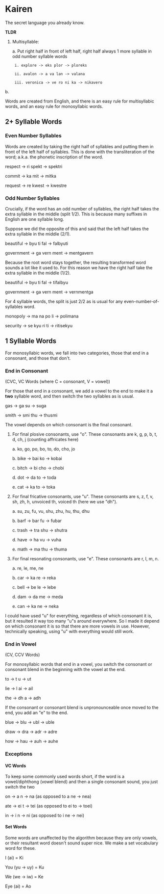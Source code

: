 # Kairen
The secret language you already know. 

**TLDR**
1. Multisyllable:

    a. Put right half in front of left half, right half always 1 more syllable in odd number syllable words
  
        i. explore -> eks plor -> ploreks
        
        ii. avalon -> a va lan -> valana
        
        iii. veronica -> ve ro ni ka -> nikavero
    
  b. 


Words are created from English, and there is an easy rule for multisyllabic words, and an easy rule for monosyllabic words.

## 2+ Syllable Words

### Even Number Syllables

Words are created by taking the right half of syllables and putting them in front of the left half of syllables. This is done with the transliteration of the word; a.k.a. the phonetic inscription of the word.

respect -> ri spekt -> spektri

commit -> ka mit -> mitka

request -> re kwest -> kwestre

### Odd Number Syllables

Crucially, if the word has an odd number of syllables, the right half takes the extra syllable in the middle (split 1/2). This is because many suffixes in English are one syllable long.

Suppose we did the opposite of this and said that the left half takes the extra syllable in the middle (2/1). 

beautiful -> byu ti fal -> falbyuti

government -> ga vern ment -> mentgavern

Because the root word stays together, the resulting transformed word sounds a lot like it used to. For this reason we have the right half take the extra syllable in the middle (1/2).

beautiful -> byu ti fal -> tifalbyu

government -> ga vern ment -> vernmentga

For 4 syllable words, the split is just 2/2 as is usual for any even-number-of-syllables word.

monopoly -> ma na po li -> polimana

security -> se kyu ri ti -> ritisekyu

## 1 Syllable Words

For monosyllabic words, we fall into two categories, those that end in a consonant, and those that don't.

### End in Consonant
(CVC, VC Words (where C = consonant, V = vowel))

For those that end in a consonant, we add a vowel to the end to make it a **two** syllable word, and then switch the two syllables as is usual.

gas -> ga su -> suga

smith -> smi thu -> thusmi

The vowel depends on which consonant is the final consonant.

1. For final plosive consonants, use "o". These consonants are k, g, p, b, t, d, ch, j (counting affricates here)
    
    a. ko, go, po, bo, to, do, cho, jo
    
    b. bike -> bai ko -> kobai
    
    c. bitch -> bi cho -> chobi
    
    d. dot -> da to -> toda
    
    e. cat -> ka to -> toka
2. For final fricative consonants, use "u". These consonants are s, z, f, v, sh, zh, h, unvoiced th, voiced th (here we use "dh").
    
    a. su, zu, fu, vu, shu, zhu, hu, thu, dhu
    
    b. barf -> bar fu -> fubar
    
    c. trash -> tra shu -> shutra
    
    d. have -> ha vu -> vuha
    
    e. math -> ma thu -> thuma
    
3. For final resonating consonants, use "e". These consonants are r, l, m, n.
    
    a. re, le, me, ne
    
    b. car -> ka re -> reka
    
    c. bell -> be le -> lebe
    
    d. dam -> da me -> meda
    
    e. can -> ka ne -> neka

I could have used "u" for everything, regardless of which consonant it is, but it resulted it way too many "u"s around everywhere. So I made it depend on which consonant it is so that there are more vowels in use. However, technically speaking, using "u" with everything would still work.

### End in Vowel
(CV, CCV Words)

For monosyllabic words that end in a vowel, you switch the consonant or consonant blend in the beginning with the vowel at the end.

to -> t u -> ut

lie -> l ai -> ail

the -> dh a -> adh

If the consonant or consonant blend is unpronounceable once moved to the end, you add an "e" to the end.

blue -> blu -> ubl -> uble

draw -> dra -> adr -> adre

how -> hau -> auh -> auhe

### Exceptions
#### VC Words
To keep some commonly used words short, if the word is a vowel/diphthong (vowel blend) and then a single consonant sound, you just switch the two

on -> a n -> na (as opposed to a ne -> nea)

ate -> ei t -> tei (as opposed to ei to -> toei)

in -> i n -> ni (as opposed to i ne -> nei)

#### Set Words
Some words are unaffected by the algorithm because they are only vowels, or their resultant word doesn't sound super nice. We make a set vocabulary word for these.

I (ai) = Ki

You (yu -> uy) = Ku

We (we -> iw) = Ke

Eye (ai) = Ao

